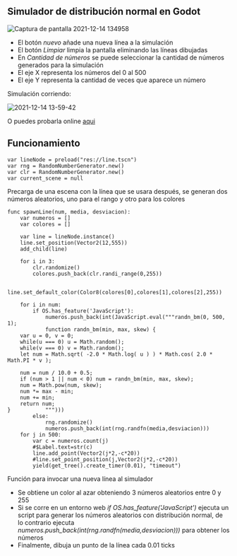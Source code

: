 ## Simulador de distribución normal en Godot

![Captura de pantalla 2021-12-14 134958](https://user-images.githubusercontent.com/57385138/146069511-ff79e6a0-6775-4aa6-8bbb-42cdee32f413.png)

- El botón _nuevo_ añade una nueva línea a la simulación
- El botón _Limpiar_ limpia la pantalla eliminando las líneas dibujadas
- En _Cantidad de números_ se puede seleccionar la cantidad de números generados para la simulación
- El eje X representa los números del 0 al 500
- El eje Y representa la cantidad de veces que aparece un número

Simulación corriendo: 

![2021-12-14 13-59-42](https://user-images.githubusercontent.com/57385138/146071790-d4f38d71-429e-448c-b53c-5ad5a893c039.gif)

O puedes probarla online [aqui](https://raymoef.github.io/Distribucion/)

## Funcionamiento

```gdscript
var lineNode = preload("res://line.tscn")
var rng = RandomNumberGenerator.new()
var clr = RandomNumberGenerator.new()
var current_scene = null
```

Precarga de una escena con la línea que se usara después, se generan dos números aleatorios, uno para el rango y otro para los colores

```gdscript
func spawnLine(num, media, desviacion):
	var numeros = []
	var colores = []
	
	var line = lineNode.instance()
	line.set_position(Vector2(12,555))
	add_child(line)	
	
	for i in 3:
		clr.randomize()
		colores.push_back(clr.randi_range(0,255))
	
	line.set_default_color(Color8(colores[0],colores[1],colores[2],255))
	
	for i in num:
		if OS.has_feature('JavaScript'):
			numeros.push_back(int(JavaScript.eval("""randn_bm(0, 500, 1);
			function randn_bm(min, max, skew) {
	var u = 0, v = 0;
	while(u === 0) u = Math.random();
	while(v === 0) v = Math.random();
	let num = Math.sqrt( -2.0 * Math.log( u ) ) * Math.cos( 2.0 * Math.PI * v );

	num = num / 10.0 + 0.5; 
	if (num > 1 || num < 0) num = randn_bm(min, max, skew); 
	num = Math.pow(num, skew); 
	num *= max - min; 
	num += min; 
	return num;
}			""")))
		else:
			rng.randomize()
			numeros.push_back(int(rng.randfn(media,desviacion)))
	for j in 500:
		var c = numeros.count(j)
		#$Label.text=str(c)
		line.add_point(Vector2(j*2,-c*20))
		#line.set_point_position(j,Vector2(j*2,-c*20))
		yield(get_tree().create_timer(0.01), "timeout")
```

Función para invocar una nueva línea al simulador

- Se obtiene un color al azar obteniendo 3 números aleatorios entre 0 y 255
- Si se corre en un entorno web _if OS.has_feature('JavaScript')_ ejecuta un script para generar los números aleatorios con distribución normal, de lo contrario ejecuta _numeros.push_back(int(rng.randfn(media,desviacion)))_ para obtener los números
- Finalmente, dibuja un punto de la línea cada 0.01 ticks 
